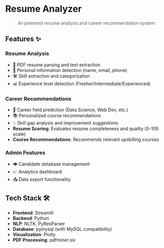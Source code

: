 # Resume Analyzer

> AI-powered resume analysis and career recommendation system

## Features ✨

### Resume Analysis
- 📄 PDF resume parsing and text extraction
- 👤 Personal information detection (name, email, phone)
- 🛠️ Skill extraction and categorization
- 📊 Experience level detection (Fresher/Intermediate/Experienced)

### Career Recommendations
- 🎯 Career field prediction (Data Science, Web Dev, etc.)
- 📚 Personalized course recommendations
- 💡 Skill gap analysis and improvement suggestions
- **Resume Scoring**: Evaluates resume completeness and quality (0-100 scale)
- **Course Recommendations**: Recommends relevant upskilling courses

### Admin Features
- 👁️ Candidate database management
- 📈 Analytics dashboard
- 📤 Data export functionality

## Tech Stack 🛠️

- **Frontend**: Streamlit
- **Backend**: Python
- **NLP**: NLTK, PyResParser
- **Database**: pymysql (with MySQL compatibility)
- **Visualization**: Plotly
- **PDF Processing**: pdfminer.six
